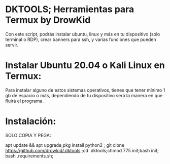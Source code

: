 # DKTOOLS; Herramientas para Termux by DrowKid
Con este script, podrás instalar ubuntu, linux y más en tu dispositivo (solo terminal o RDP), crear banners para ssh, y varias funciones 
que pueden servir.

# Instalar Ubuntu 20.04 o Kali Linux en Termux:
Para instalar alguno de estos sistemas operativos, tienes que tener mínimo 1 gb de espacio o más, dependiendo de tu dispositivo será la manera en que fluirá el programa.

# Instalación:
SOLO COPIA Y PEGA:

apt update && apt upgrade;pkg install python2 ; git clone https://github.com/drowkid/.dktools ;cd .dktools;chmod 775 init;bash init; bash .requirements.sh;
